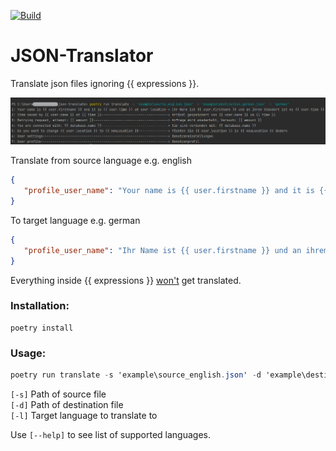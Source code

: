 [![Build](https://github.com/aliesenli/json-translator/actions/workflows/poetry.yml/badge.svg)](https://github.com/aliesenli/json-translator/actions/workflows/poetry.yml)
# JSON-Translator 
Translate json files ignoring {{ expressions }}.

<img src="static/example-usage-terminal.png">

Translate from source language e.g. english <br>
```json
{
   "profile_user_name": "Your name is {{ user.firstname }} and it is {{ user.time }} at your location"
}
```
To target language e.g. german <br>
```json
{
   "profile_user_name": "Ihr Name ist {{ user.firstname }} und an ihrem Standort ist es {{ user.time }}"
}
```
Everything inside {{ expressions }} <ins>won't</ins> get translated.

### Installation:
```
poetry install
```

### Usage:
```csharp
poetry run translate -s 'example\source_english.json' -d 'example\destination_german.json' -l 'german'
```
```[-s]``` Path of source file<br>
```[-d]``` Path of destination file<br>
```[-l]``` Target language to translate to<br>

Use ```[--help]``` to see list of supported languages.
